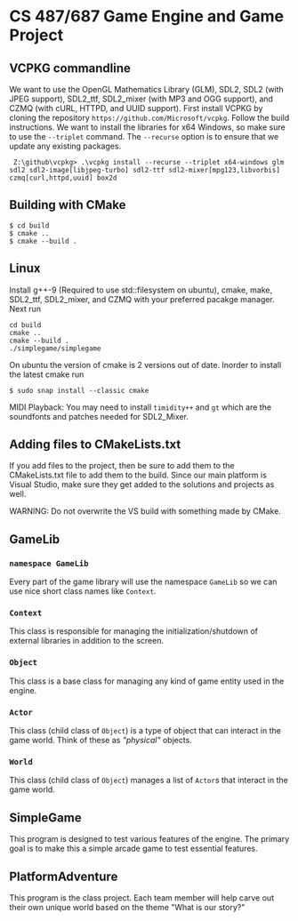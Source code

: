 # CS 487/687 Game Engine and Game Project

## VCPKG commandline

We want to use the OpenGL Mathematics Library (GLM), SDL2, SDL2 (with JPEG support), SDL2_ttf, SDL2_mixer (with MP3 and OGG support), and CZMQ (with cURL, HTTPD, and UUID support). First install VCPKG by cloning the repository `https://github.com/Microsoft/vcpkg`. Follow the build instructions. We want to install the libraries for x64 Windows, so make sure to use the `--triplet` command. The `--recurse` option is to ensure that we update any existing packages.

     Z:\github\vcpkg> .\vcpkg install --recurse --triplet x64-windows glm sdl2 sdl2-image[libjpeg-turbo] sdl2-ttf sdl2-mixer[mpg123,libvorbis] czmq[curl,httpd,uuid] box2d

## Building with CMake

```
$ cd build
$ cmake ..
$ cmake --build .
```

## Linux
Install g++-9 (Required to use std::filesystem on ubuntu), cmake, make, SDL2_ttf, SDL2_mixer, and CZMQ with your 
preferred pacakge manager. Next run
```
cd build
cmake ..
cmake --build .
./simplegame/simplegame
```
On ubuntu the version of cmake is 2 versions out of date. Inorder to install the latest cmake run
```
$ sudo snap install --classic cmake
```


MIDI Playback: You may need to install `timidity++` and `gt` which are the soundfonts and patches needed for SDL2_Mixer.

## Adding files to CMakeLists.txt

If you add files to the project, then be sure to add them to the CMakeLists.txt file to add them to the build. Since our main platform is Visual Studio, make sure they get added to the solutions and projects as well.

WARNING: Do not overwrite the VS build with something made by CMake.

## GameLib

### `namespace GameLib`

Every part of the game library will use the namespace `GameLib` so we can use nice short class names like `Context`.

### `Context`

This class is responsible for managing the initialization/shutdown of external libraries in addition to the screen.

### `Object`

This class is a base class for managing any kind of game entity used in the engine.

### `Actor`

This class (child class of  `Object`) is a type of object that can interact in the game world. Think of these as *"physical"* objects.

### `World`

This class (child class of `Object`) manages a list of `Actor`s that interact in the game world.

## SimpleGame

This program is designed to test various features of the engine. The primary goal is to make this a simple arcade game to test essential features.

## PlatformAdventure

This program is the class project. Each team member will help carve out their own unique world based on the theme "What is our story?"
